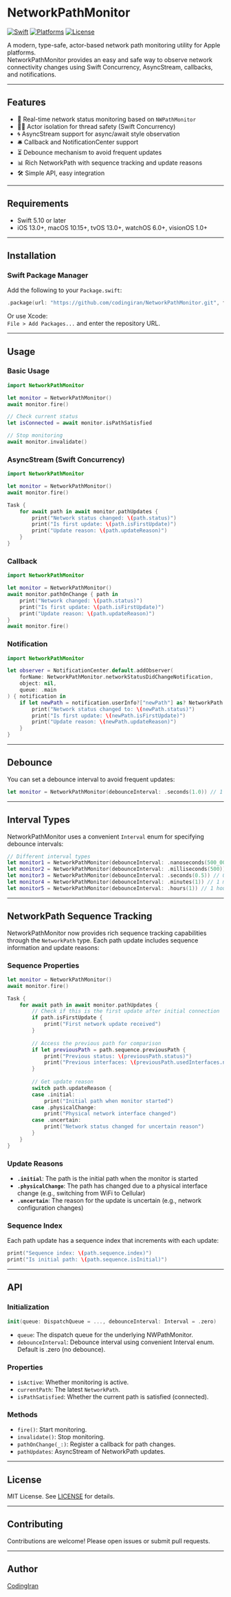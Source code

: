 # NetworkPathMonitor

[![Swift](https://img.shields.io/badge/Swift-5.10%2B-orange.svg)](https://swift.org)
[![Platforms](https://img.shields.io/badge/platforms-iOS%20%7C%20macOS%20%7C%20tvOS%20%7C%20watchOS%20%7C%20visionOS-lightgrey.svg)](#requirements)
[![License](https://img.shields.io/badge/license-MIT-lightgrey.svg)](LICENSE)

A modern, type-safe, actor-based network path monitoring utility for Apple platforms.  
NetworkPathMonitor provides an easy and safe way to observe network connectivity changes using Swift Concurrency, AsyncStream, callbacks, and notifications.

---

## Features

- 🚦 Real-time network status monitoring based on `NWPathMonitor`
- 🧑‍💻 Actor isolation for thread safety (Swift Concurrency)
- 🌀 AsyncStream support for async/await style observation
- 🛎️ Callback and NotificationCenter support
- ⏳ Debounce mechanism to avoid frequent updates
- 📊 Rich NetworkPath with sequence tracking and update reasons
- 🛠️ Simple API, easy integration

---

## Requirements

- Swift 5.10 or later
- iOS 13.0+, macOS 10.15+, tvOS 13.0+, watchOS 6.0+, visionOS 1.0+

---

## Installation

### Swift Package Manager

Add the following to your `Package.swift`:

```swift
.package(url: "https://github.com/codingiran/NetworkPathMonitor.git", from: "0.0.1")
```

Or use Xcode:  
`File > Add Packages...` and enter the repository URL.

---

## Usage

### Basic Usage

```swift
import NetworkPathMonitor

let monitor = NetworkPathMonitor()
await monitor.fire()

// Check current status
let isConnected = await monitor.isPathSatisfied

// Stop monitoring
await monitor.invalidate()
```

### AsyncStream (Swift Concurrency)

```swift
import NetworkPathMonitor

let monitor = NetworkPathMonitor()
await monitor.fire()

Task {
    for await path in await monitor.pathUpdates {
        print("Network status changed: \(path.status)")
        print("Is first update: \(path.isFirstUpdate)")
        print("Update reason: \(path.updateReason)")
    }
}
```

### Callback

```swift
import NetworkPathMonitor

let monitor = NetworkPathMonitor()
await monitor.pathOnChange { path in
    print("Network changed: \(path.status)")
    print("Is first update: \(path.isFirstUpdate)")
    print("Update reason: \(path.updateReason)")
}
await monitor.fire()
```

### Notification

```swift
import NetworkPathMonitor

let observer = NotificationCenter.default.addObserver(
    forName: NetworkPathMonitor.networkStatusDidChangeNotification,
    object: nil,
    queue: .main
) { notification in
    if let newPath = notification.userInfo?["newPath"] as? NetworkPath {
        print("Network status changed to: \(newPath.status)")
        print("Is first update: \(newPath.isFirstUpdate)")
        print("Update reason: \(newPath.updateReason)")
    }
}
```

---

## Debounce

You can set a debounce interval to avoid frequent updates:

```swift
let monitor = NetworkPathMonitor(debounceInterval: .seconds(1.0)) // 1 second debounce
```

---

## Interval Types

NetworkPathMonitor uses a convenient `Interval` enum for specifying debounce intervals:

```swift
// Different interval types
let monitor1 = NetworkPathMonitor(debounceInterval: .nanoseconds(500_000_000)) // 0.5 seconds
let monitor2 = NetworkPathMonitor(debounceInterval: .milliseconds(500)) // 0.5 seconds
let monitor3 = NetworkPathMonitor(debounceInterval: .seconds(0.5)) // 0.5 seconds
let monitor4 = NetworkPathMonitor(debounceInterval: .minutes(1)) // 1 minute
let monitor5 = NetworkPathMonitor(debounceInterval: .hours(1)) // 1 hour
```

---

## NetworkPath Sequence Tracking

NetworkPathMonitor now provides rich sequence tracking capabilities through the `NetworkPath` type. Each path update includes sequence information and update reasons:

### Sequence Properties

```swift
let monitor = NetworkPathMonitor()
await monitor.fire()

Task {
    for await path in await monitor.pathUpdates {
        // Check if this is the first update after initial connection
        if path.isFirstUpdate {
            print("First network update received")
        }
        
        // Access the previous path for comparison
        if let previousPath = path.sequence.previousPath {
            print("Previous status: \(previousPath.status)")
            print("Previous interfaces: \(previousPath.usedInterfaces.names)")
        }
        
        // Get update reason
        switch path.updateReason {
        case .initial:
            print("Initial path when monitor started")
        case .physicalChange:
            print("Physical network interface changed")
        case .uncertain:
            print("Network status changed for uncertain reason")
        }
    }
}
```

### Update Reasons

- **`.initial`**: The path is the initial path when the monitor is started
- **`.physicalChange`**: The path has changed due to a physical interface change (e.g., switching from WiFi to Cellular)
- **`.uncertain`**: The reason for the update is uncertain (e.g., network configuration changes)

### Sequence Index

Each path update has a sequence index that increments with each update:

```swift
print("Sequence index: \(path.sequence.index)")
print("Is initial path: \(path.sequence.isInitial)")
```

---

## API

### Initialization

```swift
init(queue: DispatchQueue = ..., debounceInterval: Interval = .zero)
```

- `queue`: The dispatch queue for the underlying NWPathMonitor.
- `debounceInterval`: Debounce interval using convenient Interval enum. Default is .zero (no debounce).

### Properties

- `isActive`: Whether monitoring is active.
- `currentPath`: The latest `NetworkPath`.
- `isPathSatisfied`: Whether the current path is satisfied (connected).

### Methods

- `fire()`: Start monitoring.
- `invalidate()`: Stop monitoring.
- `pathOnChange(_:)`: Register a callback for path changes.
- `pathUpdates`: AsyncStream of NetworkPath updates.

---

## License

MIT License. See [LICENSE](LICENSE) for details.

---

## Contributing

Contributions are welcome! Please open issues or submit pull requests.

---

## Author

[CodingIran](https://github.com/codingiran)
